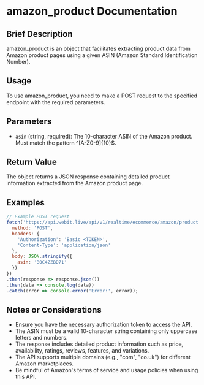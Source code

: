# amazon_product Documentation

## Brief Description
amazon_product is an object that facilitates extracting product data from Amazon product pages using a given ASIN (Amazon Standard Identification Number).

## Usage
To use amazon_product, you need to make a POST request to the specified endpoint with the required parameters.

## Parameters
- `asin` (string, required): The 10-character ASIN of the Amazon product. Must match the pattern ^[A-Z0-9]{10}$.

## Return Value
The object returns a JSON response containing detailed product information extracted from the Amazon product page.

## Examples

```javascript
// Example POST request
fetch('https://api.webit.live/api/v1/realtime/ecommerce/amazon/product', {
  method: 'POST',
  headers: {
    'Authorization': 'Basic <TOKEN>',
    'Content-Type': 'application/json'
  },
  body: JSON.stringify({
    asin: 'B0C4ZZBD71'
  })
})
.then(response => response.json())
.then(data => console.log(data))
.catch(error => console.error('Error:', error));
```

## Notes or Considerations
- Ensure you have the necessary authorization token to access the API.
- The ASIN must be a valid 10-character string containing only uppercase letters and numbers.
- The response includes detailed product information such as price, availability, ratings, reviews, features, and variations.
- The API supports multiple domains (e.g., "com", "co.uk") for different Amazon marketplaces.
- Be mindful of Amazon's terms of service and usage policies when using this API.